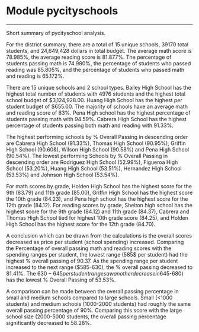 # Module pycityschools

---

Short summary of pycityschool analysis.

For the district summary, there are a total of 15 unique schools, 39170 total students, and 24,649,428 dollars in total budget. The average math score is 78.985%, the average reading score is 81.877%. The percentage of students passing math is 74.980%, the percentage of students who passed reading was 85.805%, and the percentage of students who passed math and reading is 65.172%.

There are 15 unique schools and 2 school types. Bailey High School has the highest total number of students with 4976 students and the highest total school budget of $3,124,928.00. Huang High School has the highest per student budget of $655.00. The majority of schools have an average math and reading score of 83%. Pena High school has the highest percentage of students passing math with 94.59%. Cabrera High School has the highest percentage of students passing both math and reading with 91.33%.

The highest performing schools by % Overall Passing in descending order are Cabrera High School (91.33%), Thomas High School (90.95%), Griffin High School (90.60&), Wilson High School (90.58%) and Pena High School (90.54%).
The lowest performing Schools by % Overall Passing in descending order are Rodriguez High School (52.99%), Figueroa High School (53.20%), Huang High School (53.51%), Hernandez High School (53.53%) and Johnson High School (53.54%). 

For math scores by grade, Holden High School has the highest score for the 9th (83.79) and 11th grade (85.00), Griffin High School has the highest score the 10th grade (84.23), and Pena high school has the highest score for the 12th grade (84.12). 
For reading scores by grade, Shelton high school has the highest score for the 9th grade (84.12) and 11th grade (84.37), Cabrera and Thomas High School tied for highest 10th grade score (84.25), and Holden High School has the highest score for the 12th grade (84.70).

A conclusion which can be drawn from the calculations is the overall scores decreased as price per student (school spending) increased. Comparing the Percentage of overall passing math and reading scores with the spending ranges per student, the lowest range (585$ per student) had the highest % overall passing of 90.37. As the spending range per student increased to the next range ($585-630), the % overall passing decreased to 81.41%. The $630-645 per student range saw another decrease in % overall passing to 62.86%. The highest spending range per student ($645-680) has the lowest % Overall Passing of 53.53%. 

A comparison can be made between the overall passing percentage in small and medium schools compared to large schools. Small (<1000 students) and medium schools (1000-2000 students) had roughly the same overall passing percentage of 90%. Comparing this score with the large school size (2000-5000 students, the overall passing percentage significantly decreased to 58.28%. 

